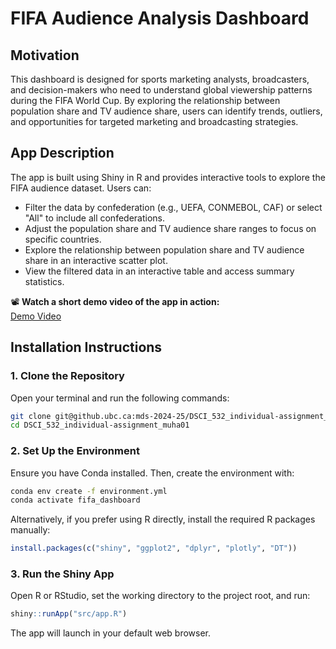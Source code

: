 # FIFA Audience Analysis Dashboard

## Motivation
This dashboard is designed for sports marketing analysts, broadcasters, and decision-makers who need to understand global viewership patterns during the FIFA World Cup. By exploring the relationship between population share and TV audience share, users can identify trends, outliers, and opportunities for targeted marketing and broadcasting strategies.

## App Description
The app is built using Shiny in R and provides interactive tools to explore the FIFA audience dataset. Users can:
- Filter the data by confederation (e.g., UEFA, CONMEBOL, CAF) or select "All" to include all confederations.
- Adjust the population share and TV audience share ranges to focus on specific countries.
- Explore the relationship between population share and TV audience share in an interactive scatter plot.
- View the filtered data in an interactive table and access summary statistics.

📽 **Watch a short demo video of the app in action:**  
[Demo Video](img/demo.mp4)

## Installation Instructions

### 1. Clone the Repository
Open your terminal and run the following commands:
```bash
git clone git@github.ubc.ca:mds-2024-25/DSCI_532_individual-assignment_muha01.git
cd DSCI_532_individual-assignment_muha01
```
### 2. Set Up the Environment

Ensure you have Conda installed. Then, create the environment with:

```bash
conda env create -f environment.yml
conda activate fifa_dashboard
```
Alternatively, if you prefer using R directly, install the required R packages manually:

```R
install.packages(c("shiny", "ggplot2", "dplyr", "plotly", "DT"))
```
### 3. Run the Shiny App
Open R or RStudio, set the working directory to the project root, and run:

```R
shiny::runApp("src/app.R")
```
The app will launch in your default web browser.